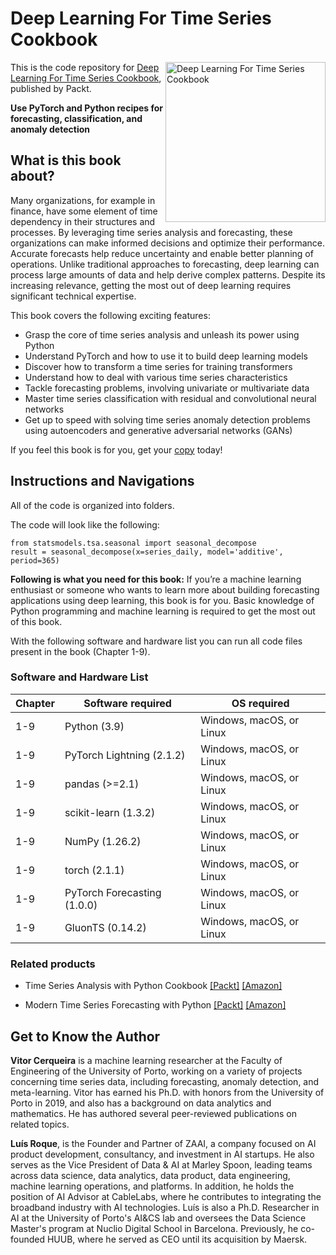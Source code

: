 # Deep Learning For Time Series Cookbook


<a href="https://www.packtpub.com/product/deep-learning-for-time-series-cookbook/9781805129233"><img src="https://m.media-amazon.com/images/I/81fvz3hf2rL._SL1500_.jpg" alt="Deep Learning For Time Series Cookbook" height="256px" align="right"></a>

This is the code repository for [Deep Learning For Time Series Cookbook](https://www.packtpub.com/product/deep-learning-for-time-series-cookbook/9781805129233), published by Packt.

**Use PyTorch and Python recipes for forecasting, classification, and anomaly detection**

## What is this book about?

Many organizations, for example in finance, have some element of time dependency in their structures and processes. By leveraging time series analysis and forecasting, these organizations can make informed decisions and optimize their performance. Accurate forecasts help reduce uncertainty and enable better planning of operations. Unlike traditional approaches to forecasting, deep learning can process large amounts of data and help derive complex patterns. Despite its increasing relevance, getting the most out of deep learning requires significant technical expertise.
 
This book covers the following exciting features: 
* Grasp the core of time series analysis and unleash its power using Python
* Understand PyTorch and how to use it to build deep learning models
* Discover how to transform a time series for training transformers
* Understand how to deal with various time series characteristics
* Tackle forecasting problems, involving univariate or multivariate data
* Master time series classification with residual and convolutional neural networks
* Get up to speed with solving time series anomaly detection problems using autoencoders and generative adversarial networks (GANs)

If you feel this book is for you, get your [copy](https://www.amazon.com/Deep-Learning-Time-Data-Cookbook/dp/1805129236/ref=sr_1_1?sr=8-1) today!

## Instructions and Navigations
All of the code is organized into folders.

The code will look like the following:
```
from statsmodels.tsa.seasonal import seasonal_decompose 
result = seasonal_decompose(x=series_daily, model='additive', period=365)
```

**Following is what you need for this book:**
If you’re a machine learning enthusiast or someone who wants to learn more about building forecasting applications using deep learning, this book is for you. Basic knowledge of Python programming and machine learning is required to get the most out of this book.

With the following software and hardware list you can run all code files present in the book (Chapter 1-9).

### Software and Hardware List

| Chapter  | Software required                                                                    | OS required                        |
| -------- | -------------------------------------------------------------------------------------| -----------------------------------|
|  	1-9   |    Python (3.9)                             			  | Windows, macOS, or Linux | 		
|  	1-9   |   PyTorch Lightning (2.1.2)                              			  | Windows, macOS, or Linux | 		
|  	1-9   |   pandas (>=2.1)                              			  | Windows, macOS, or Linux | 		
|  	1-9   |   scikit-learn (1.3.2)                              			  | Windows, macOS, or Linux | 		
|  	1-9   |  NumPy (1.26.2)                               			  | Windows, macOS, or Linux | 		
|  	1-9   |  torch (2.1.1)                               			  | Windows, macOS, or Linux | 		
|  	1-9   |  PyTorch Forecasting (1.0.0)                               			  | Windows, macOS, or Linux | 		
|  	1-9   |  GluonTS (0.14.2)                               			  | Windows, macOS, or Linux | 		


### Related products <Other books you may enjoy>
* Time Series Analysis with Python Cookbook  [[Packt]](https://www.packtpub.com/product/time-series-analysis-with-python-cookbook/9781801075541) [[Amazon]](https://www.amazon.com/Time-Analysis-Python-Cookbook-exploratory/dp/1801075549/ref=sr_1_1?sr=8-1)
  
* Modern Time Series Forecasting with Python  [[Packt]](https://www.packtpub.com/product/modern-time-series-forecasting-with-python/9781803246802) [[Amazon]](https://www.amazon.com/Modern-Time-Forecasting-Python-industry-ready/dp/1803246804/ref=sr_1_1?sr=8-1)
  
## Get to Know the Author
**Vitor Cerqueira** is a machine learning researcher at the Faculty of Engineering of the University of Porto, working on a variety of projects concerning time series data, including forecasting, anomaly detection, and meta-learning. Vitor has earned his Ph.D. with honors from the University of Porto in 2019, and also has a background on data analytics and mathematics. He has authored several peer-reviewed publications on related topics.

**Luís Roque**, is the Founder and Partner of ZAAI, a company focused on AI product development, consultancy, and investment in AI startups. He also serves as the Vice President of Data & AI at Marley Spoon, leading teams across data science, data analytics, data product, data engineering, machine learning operations, and platforms. In addition, he holds the position of AI Advisor at CableLabs, where he contributes to integrating the broadband industry with AI technologies.
Luís is also a Ph.D. Researcher in AI at the University of Porto's AI&CS lab and oversees the Data
Science Master's program at Nuclio Digital School in Barcelona. Previously, he co-founded HUUB,
where he served as CEO until its acquisition by Maersk.
